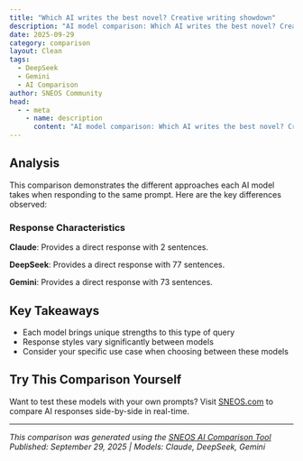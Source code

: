 ```yaml
---
title: "Which AI writes the best novel? Creative writing showdown"
description: "AI model comparison: Which AI writes the best novel? Creative writing showdown..."
date: 2025-09-29
category: comparison
layout: Clean
tags:
  - DeepSeek
  - Gemini
  - AI Comparison
author: SNEOS Community
head:
  - - meta
    - name: description
      content: "AI model comparison: Which AI writes the best novel? Creative writing showdown..."
---
```


<ChatComparison
  title="Which AI writes the best novel? Creative writing showdown"
  prompt="Which AI writes the best novel? Creative writing showdown"
  :responses='{"DeepSeek": "Of course! This is a fantastic question that gets to the heart of what AI is and isn\u0027t good for. The short answer is: **There is no single \u0022best\u0022 AI for writing a novel.** It\u0027s like asking which tool is best for building a house\u2014you need a hammer, a saw, and a level for different jobs.\n\nThe \u0022best\u0022 AI depends entirely on what part of the creative process you\u0027re tackling.\n\nLet\u0027s break down the showdown between the top contenders, judging them on key novel-writing criteria.\n\n### The Contenders\n\n1. **GPT-4 \u0026 ChatGPT Plus:** The all-around champion. Known for its fluency, coherence, and ability to follow complex instructions.\n2. **Claude (Anthropic):** The \u0022conscientious\u0022 writer. Excels at understanding context, maintaining a consistent narrative voice, and working with long documents.\n3. **Gemini Advanced (Google):** The creative brainstormer. Great for generating a wide variety of ideas and initial concepts.\n4. **Specialized Tools (Sudowrite, NovelAI):** The dedicated writing assistants. Built specifically for authors, with features like a \u0022Writing Assistant,\u0022 \u0022Brainstorming,\u0022 and \u0022Style Rewrites.\u0022\n\n---\n\n### The Creative Writing Showdown: Round by Round\n\n#### Round 1: Brainstorming \u0026 Ideation (The \u0022What if?\u0022 Phase)\n* **Goal:** Generate a logline, plot concepts, character archetypes, and world-building elements.\n* **Winner: Gemini Advanced \u0026 GPT-4 (Tie)**\n * **Gemini** is fantastic at throwing out a huge volume of wild, creative ideas. It\u0027s less filtered and can produce truly unexpected concepts.\n * **GPT-4** is more structured and can refine a vague idea into a solid premise. (\u0022Give me a sci-fi story about a gardener\u0022 -\u003E GPT-4 can build a whole world around a \u0022bio-sculptor\u0022 on a generation ship).\n* **Honorable Mention: Sudowrite\u0027s \u0022Brainstorm\u0022 feature** is purpose-built for this and provides highly relevant, story-specific suggestions.\n\n#### Round 2: Prose Quality \u0026 Writing Style\n* **Goal:** Produce beautiful, evocative, and stylistically consistent sentences and paragraphs.\n* **Winner: Claude**\n * Claude consistently produces the most human-like, literary, and nuanced prose. It has a great grasp of \u0022show, don\u0027t tell\u0022 and can maintain a specific authorial voice (e.g., Hemingway\u0027s terse style vs. Tolkien\u0027s descriptive one) throughout a long passage.\n* **Runner-Up: GPT-4**\n * GPT-4 is also highly capable and fluent, but its prose can sometimes feel more generic or \u0022commercially safe\u0022 compared to Claude\u0027s more distinctive style.\n\n#### Round 3: Plotting \u0026 Narrative Coherence\n* **Goal:** Maintain a logical plot, avoid contradictions, and build a satisfying story arc over many chapters.\n* **Winner: Claude**\n * This is Claude\u0027s superpower. Its large context window (200K tokens) means it can remember details from 50 pages ago. It\u0027s exceptional at outlining a multi-chapter novel and ensuring that characters, settings, and plot points remain consistent.\n* **Runner-Up: GPT-4**\n * GPT-4 is good at plotting but can be more prone to forgetting minor details or introducing slight inconsistencies in longer works without careful prompting.\n\n#### Round 4: Character Development \u0026 Dialogue\n* **Goal:** Create believable, multi-dimensional characters with unique voices and write natural, compelling dialogue.\n* **Winner: GPT-4**\n * GPT-4, trained on a vast corpus of human interaction, is a master of dialogue. It can easily distinguish between characters\u0027 speech patterns and generate conversations that feel authentic and drive the plot forward. It\u0027s also very good at exploring a character\u0027s internal motivations.\n* **Runner-Up: Claude**\n * Claude is also excellent, especially at maintaining a character\u0027s core personality, but GPT-4 has a slight edge in the natural rhythm and subtext of dialogue.\n\n#### Round 5: The Human-AI Collaboration (Workflow)\n* **Goal:** How well does the AI function as a writing *assistant* rather than an author?\n* **Winner: Specialized Tools (Sudowrite)**\n * Tools like **Sudowrite** are designed for this. Features like \u0022Rewrite\u0022 (to change tone or expand), \u0022Describe\u0022 (to add sensory details), and \u0022Shorten\u0022 are seamlessly integrated into a writer\u0027s workflow. They feel less like a chat bot and more like a co-pilot in your word processor.\n* **Runner-Up: Claude \u0026 GPT-4**\n * Both are powerful but require more manual prompting and management. You have to direct the conversation explicitly (\u0022Now, rewrite this paragraph in a more suspenseful way...\u0022).\n\n---\n\n### The Verdict: Who is the \u0022Best\u0022?\n\n* **For the \u0022Architect\u0022 Writer (who plans everything):** **Claude** is your best bet. Its strength in long-term coherence and outlining makes it the ideal partner for building a structurally sound novel.\n* **For the \u0022Gardener\u0022 Writer (who discovers the story by writing):** **GPT-4** or **Sudowrite** are perfect. They are brilliant at improvisation, generating the next paragraph, and helping you explore the story as you go.\n* **For Beating Writer\u0027s Block and Idea Generation:** **Gemini Advanced** is a fantastic starting pistol for your creativity.\n* **For a Seamless, Integrated Writing Experience:** A specialized tool like **Sudowrite** is worth the investment for serious writers.\n\n### The Crucial Caveat: The Human is the Author\n\n**No current AI can write a *good* novel on its own.**\n\nAn AI lacks true understanding, consciousness, and intent. It will always:\n* **Struggle with Theme:** It can implement a theme you suggest, but it cannot originate a meaningful one.\n* **Be Derivative:** It remixes what it has learned from its training data. True, groundbreaking originality is a human frontier.\n* **Make \u0022Soulless\u0022 Choices:** An AI doesn\u0027t *feel* a character\u0027s pain or joy. Its emotional beats are calculated, not lived.\n\n### The Winning Strategy: The AI-Powered Author\n\nThe \u0022best\u0022 novel will be written by a human author who skillfully uses **all** these tools as part of their process:\n\n1. **Brainstorm** with Gemini or GPT-4.\n2. **Outline** the plot and characters with Claude.\n3. **Write** your first draft, using Sudowrite or GPT-4 to overcome blocks and flesh out scenes.\n4. **Refine** your prose and check for consistency with Claude.\n5. **Repeat, revise, and edit.** You, the human, are the director, making all the final creative decisions.\n\nSo, in this creative writing showdown, the true winner isn\u0027t an AI\u2014it\u0027s the **author who learns to wield them all.**", "Gemini": "This is a fascinating question, and the answer is evolving rapidly. There\u0027s no single \u0022best\u0022 AI novel writer right now, but here\u0027s a breakdown of the key players, their strengths and weaknesses, and how they\u0027re used in novel writing:\n\n**Key AI Models/Tools \u0026 Their Strengths/Weaknesses:**\n\n* **GPT-3.5 and GPT-4 (OpenAI):**\n * **Strengths:** Excellent language fluency, can generate coherent text in various styles, strong at mimicking existing writing patterns, good at dialogue, can generate ideas, outlines, and summaries. GPT-4 has improved coherence, fact-checking, and creativity compared to GPT-3.5.\n * **Weaknesses:** Can be repetitive, lacks originality without careful prompting and editing, struggles with complex plots and character development over long narratives, prone to factual errors or inconsistencies, can generate nonsensical or illogical passages if not carefully guided. Requires significant human input for editing, consistency, and originality. Can sometimes be bland or generic. Struggles with deeper themes and nuanced emotional complexity.\n * **How Used:** Used for brainstorming, generating first drafts, creating character descriptions, writing dialogue, outlining plots, and rewriting passages. Often used as a starting point that requires extensive human editing and rewriting.\n\n* **Google\u0027s PaLM 2 (and its variants, like Bard):**\n * **Strengths:** Similar to GPT-4 in many respects. Google claims PaLM 2 is stronger at reasoning and coding. Potentially better at handling more complex topics and research.\n * **Weaknesses:** Similar to GPT-4, including potential for factual errors and lack of deep originality without human guidance. The \u0022Bard\u0022 interface is still under development, and its long-form writing capabilities are being refined.\n * **How Used:** Similar to GPT-4. Could be particularly useful for novels requiring research or technical elements.\n\n* **Claude (Anthropic):**\n * **Strengths:** Designed with a focus on safety and helpfulness. Often cited as being more reliable and less prone to generating harmful content than some other models. Has a large context window, which could be beneficial for longer narratives.\n * **Weaknesses:** While improving, may not always be as \u0022creative\u0022 or \u0022expressive\u0022 as some other models. Still requires human oversight.\n * **How Used:** Similar to GPT models, potentially useful for crafting stories with ethical considerations or for ensuring the content is appropriate.\n\n* **Other specialized AI writing tools (Sudowrite, Jasper, NovelAI):**\n * **Strengths:** Often built with specific features and workflows geared towards novel writing. May offer tools for character management, worldbuilding, plot outlining, and style consistency. Some, like NovelAI, are explicitly designed for creative and imaginative writing.\n * **Weaknesses:** May rely on underlying models like GPT, so they inherit some of the same weaknesses. The quality and features vary widely. Can be expensive.\n * **How Used:** These tools streamline the novel-writing process, helping authors manage different aspects of the story and generate content more efficiently.\n\n**The Current Reality: Human-AI Collaboration**\n\nIt\u0027s important to understand that no AI can currently write a truly *great* novel independently, in the same way a skilled human author can. The most promising approach is **human-AI collaboration**. Here\u0027s how that typically works:\n\n1. **Brainstorming \u0026 Initial Concepts (Human \u002B AI):** The human provides the initial spark \u2013 the idea, the characters, the theme. The AI can help brainstorm variations, suggest plot points, and expand on character ideas.\n2. **Outlining (Human \u002B AI):** A detailed outline is crucial for coherence. The human typically guides the overall structure, while the AI can help fill in the details and suggest potential twists.\n3. **First Draft Generation (AI with Human Guidance):** This is where the AI shines. It can generate large amounts of text quickly, filling in the gaps in the outline. The human needs to provide clear instructions and stylistic guidance.\n4. **Revision \u0026 Editing (Human Dominance):** This is the most crucial step. The human author must meticulously revise and edit the AI-generated text, correcting errors, adding depth and nuance, ensuring consistency, and injecting their own unique voice and perspective. This is where the \u0022soul\u0022 of the novel is created.\n5. **Refinement (Human \u002B AI):** The AI can be used again to polish the text, suggest alternative phrasing, or generate additional scenes.\n\n**Judging a Novel Written with AI:**\n\nIf we were to judge an AI-assisted novel, we\u0027d need to consider:\n\n* **Originality:** How unique and imaginative is the story?\n* **Coherence:** Does the plot make sense? Are the characters consistent?\n* **Emotional Impact:** Does the novel evoke emotions in the reader?\n* **Style and Voice:** Is the writing engaging and well-crafted? Does it have a distinctive voice?\n* **Technical Accuracy (if applicable):** Is the research accurate and well-integrated into the story?\n* **Transparency:** Was the use of AI disclosed? What was the extent of AI involvement?\n\n**Who \u0022Wins\u0022 the Showdown? (For Now)**\n\n* **The \u0022Best\u0022 AI** is the one that best *assists* a human author. It\u0027s a tool, not a replacement. Right now, **GPT-4 likely holds a slight edge** due to its balance of fluency, creativity (though still limited), and improved accuracy, but **PaLM 2 and Claude are strong contenders.**\n* **The \u0022Winning\u0022 Novel** will be the one where the human author leverages the AI\u0027s strengths while mitigating its weaknesses, resulting in a compelling and meaningful story. The *skill of the human author* is the deciding factor.\n\n**The Future:**\n\nAI is rapidly evolving. We can expect future AI models to be:\n\n* More creative and original.\n* Better at handling complex plots and character development.\n* Less prone to errors and inconsistencies.\n* Better at understanding and responding to human feedback.\n* More seamlessly integrated into writing workflows.\n\nEventually, we may see AI models capable of writing entire novels with minimal human intervention. However, the question of whether those novels will be considered \u0022good\u0022 or \u0022artistic\u0022 will remain a matter of debate. For now, the best results come from embracing AI as a powerful tool in the hands of a skilled and imaginative human author.\n"}' 
  published-date="16:28"
/>

## Analysis

This comparison demonstrates the different approaches each AI model takes when responding to the same prompt. Here are the key differences observed:

### Response Characteristics

**Claude**: Provides a direct response with 2 sentences. 

**DeepSeek**: Provides a direct response with 77 sentences. 

**Gemini**: Provides a direct response with 73 sentences. 

## Key Takeaways

- Each model brings unique strengths to this type of query
- Response styles vary significantly between models
- Consider your specific use case when choosing between these models

## Try This Comparison Yourself

Want to test these models with your own prompts? Visit [SNEOS.com](https://sneos.com) to compare AI responses side-by-side in real-time.

---

*This comparison was generated using the [SNEOS AI Comparison Tool](https://sneos.com)*
*Published: September 29, 2025 | Models: Claude, DeepSeek, Gemini*
